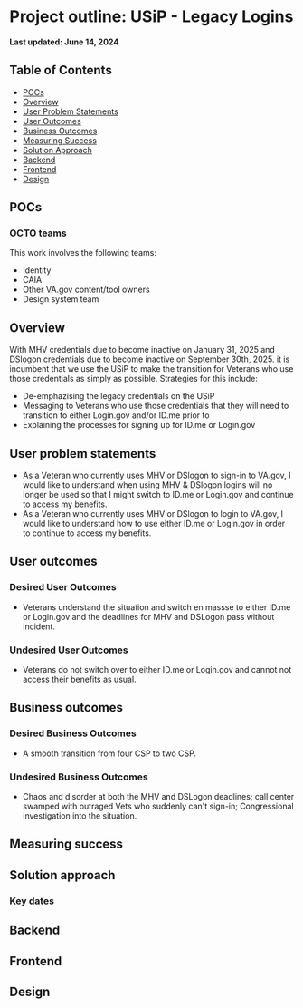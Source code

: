 # Project outline: USiP - Legacy Logins 

**Last updated: June 14, 2024**

## Table of Contents

- [POCs](#pocs)
- [Overview](#overview)
- [User Problem Statements](#user-problem-statements)
- [User Outcomes](#user-outcomes)
- [Business Outcomes](#business-outcomes)
- [Measuring Success](#measuring-success)
- [Solution Approach](#solution-approach)
- [Backend](#backend)
- [Frontend](#frontend)
- [Design](#design)

## POCs

### OCTO teams

This work involves the following teams:

- Identity
- CAIA
- Other VA.gov content/tool owners
- Design system team

## Overview
With MHV credentials due to become inactive on January 31, 2025 and DSlogon credentials due to become inactive on September 30th, 2025. it is incumbent that we use the USiP to make the transition for Veterans who use those credentials as simply as possible.  Strategies for this include:

- De-emphazising the legacy credentials on the USiP
- Messaging to Veterans who use those credentials that they will need to transition to either Login.gov and/or ID.me prior to
- Explaining the processes for signing up for ID.me or Login.gov


## User problem statements

- As a Veteran who currently uses MHV or DSlogon to sign-in to VA.gov, I would like to understand when using MHV & DSlogon logins will no longer be used so that I might switch to ID.me or Login.gov and continue to access my benefits.
- As a Veteran who currently uses MHV or DSlogon to login to VA.gov, I would like to understand how to use either ID.me or Login.gov in order to continue to access my benefits.

## User outcomes

### Desired User Outcomes
* Veterans understand the situation and switch en massse to either ID.me or Login.gov and the deadlines for MHV and DSLogon pass without incident.



### Undesired User Outcomes

* Veterans do not switch over to either ID.me or Login.gov and cannot not access their benefits as usual.

## Business outcomes

### Desired Business Outcomes
* A smooth transition from four CSP to two CSP.


### Undesired Business Outcomes
* Chaos and disorder at both the MHV and DSLogon deadlines; call center swamped with outraged Vets who suddenly can't sign-in; Congressional investigation into the situation.


## Measuring success



## Solution approach


### Key dates



## Backend
## Frontend
## Design
